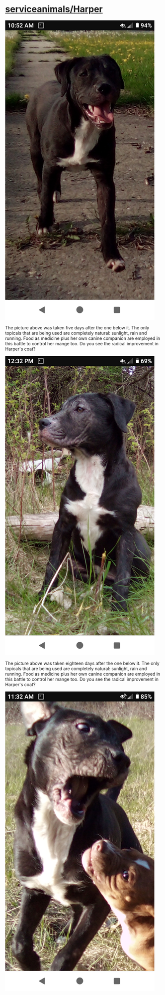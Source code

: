 <link rel="prerender" href="https://github.com/serviceanimals/Harper">

# [serviceanimals/Harper](https://github.com/serviceanimals/Harper/)

[![Harper20200516.png](https://github.com/serviceanimals/Harper/raw/master/Harper20200516.png)](https://github.com/serviceanimals/Harper/raw/master/Harper20200516.png)

The picture above was taken five days after the one below it.  The only topicals that are being used are completely natural: sunlight, rain and running.  Food as medicine plus her own canine companion are employed in this battle to control her mange too.  Do you see the radical improvement in Harper's coat?

[![Harper20200511.png](https://github.com/serviceanimals/Harper/raw/master/Harper20200511.png)](https://github.com/serviceanimals/Harper/raw/master/Harper20200511.png)

The picture above was taken eighteen days after the one below it.  The only topicals that are being used are completely natural: sunlight, rain and running.  Food as medicine plus her own canine companion are employed in this battle to control her mange too.  Do you see the radical improvement in Harper's coat?

[![Chopper+Harper20200424.png](https://github.com/serviceanimals/Harper/raw/master/Chopper+Harper20200424.png)](https://github.com/serviceanimals/Harper/raw/master/Chopper+Harper20200424.png)

<!-- [Issues at this repository](https://github.com/serviceanimals/Harper/issues)

[Pulls at this repository](https://github.com/serviceanimals/Harper/pulls)

Harper README.md EOF -->
